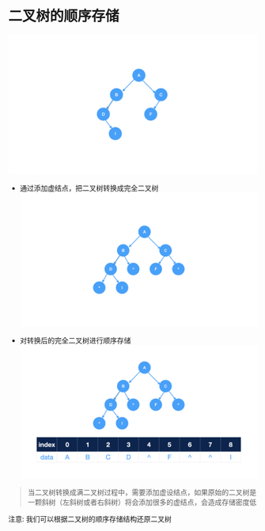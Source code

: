 # 二叉树的顺序存储

![二叉树的存储](../../images/tree/二叉树2.png)

* 通过添加虚结点，把二叉树转换成完全二叉树
![二叉树的存储](../../images/tree/二叉树转换成完全二叉树.png)


* 对转换后的完全二叉树进行顺序存储
![二叉树的存储](../../images/tree/二叉树转换成完全二叉树存储.png)

> 当二叉树转换成满二叉树过程中，需要添加虚设结点，如果原始的二叉树是一颗斜树（左斜树或者右斜树）将会添加很多的虚结点，会造成存储密度低

注意: 我们可以根据二叉树的顺序存储结构还原二叉树